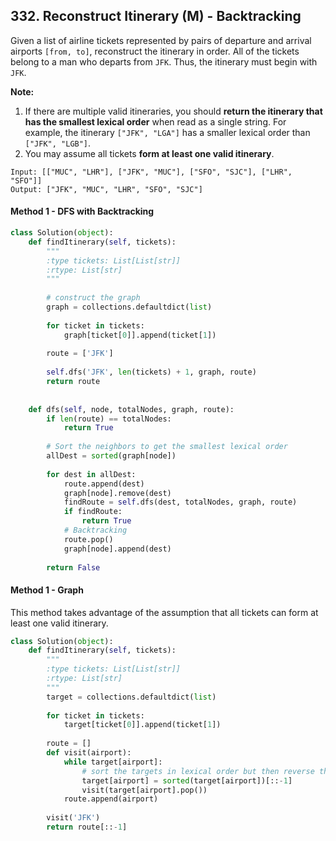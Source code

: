 ## 332. Reconstruct Itinerary (M) - Backtracking

Given a list of airline tickets represented by pairs of departure and arrival airports `[from, to]`, reconstruct the itinerary in order. All of the tickets belong to a man who departs from `JFK`. Thus, the itinerary must begin with `JFK`.

**Note:**

1. If there are multiple valid itineraries, you should **return the itinerary that has the smallest lexical order** when read as a single string. For example, the itinerary `["JFK", "LGA"]` has a smaller lexical order than `["JFK", "LGB"]`.
2. You may assume all tickets **form at least one valid itinerary**.

```
Input: [["MUC", "LHR"], ["JFK", "MUC"], ["SFO", "SJC"], ["LHR", "SFO"]]
Output: ["JFK", "MUC", "LHR", "SFO", "SJC"]
```



#### Method 1 - DFS with Backtracking

```python
class Solution(object):
    def findItinerary(self, tickets):
        """
        :type tickets: List[List[str]]
        :rtype: List[str]
        """
        
        # construct the graph
        graph = collections.defaultdict(list)
        
        for ticket in tickets:
            graph[ticket[0]].append(ticket[1])
        
        route = ['JFK']
        
        self.dfs('JFK', len(tickets) + 1, graph, route)
        return route
        
    
    def dfs(self, node, totalNodes, graph, route):
        if len(route) == totalNodes:
            return True
        
        # Sort the neighbors to get the smallest lexical order
        allDest = sorted(graph[node])
        
        for dest in allDest:
            route.append(dest)
            graph[node].remove(dest)
            findRoute = self.dfs(dest, totalNodes, graph, route)
            if findRoute:
                return True
            # Backtracking
            route.pop()
            graph[node].append(dest)
        
        return False
```



#### Method 1 - Graph

This method takes advantage of the assumption that all tickets can form at least one valid itinerary.

```python
class Solution(object):
    def findItinerary(self, tickets):
        """
        :type tickets: List[List[str]]
        :rtype: List[str]
        """
        target = collections.defaultdict(list)
        
        for ticket in tickets:
            target[ticket[0]].append(ticket[1])
        
        route = []
        def visit(airport):
            while target[airport]:
                # sort the targets in lexical order but then reverse the order so that pop will get the one with smallest lexical order
                target[airport] = sorted(target[airport])[::-1]
                visit(target[airport].pop())
            route.append(airport)
        
        visit('JFK')
        return route[::-1]
```

